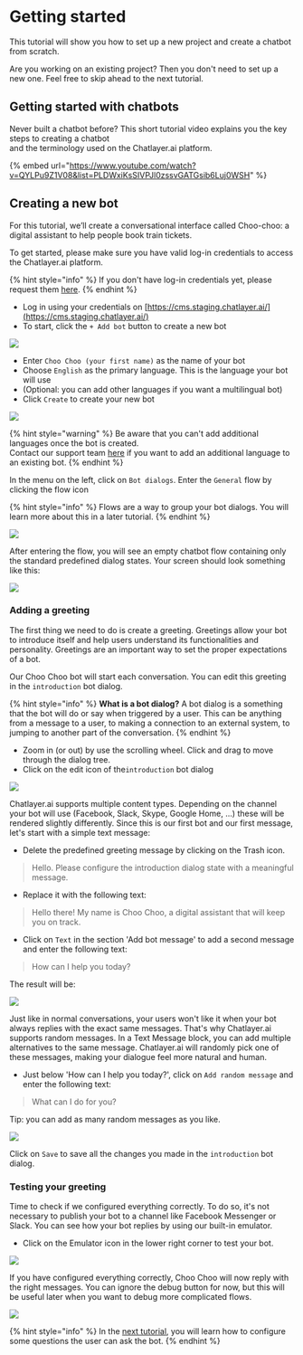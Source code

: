 # Getting started

This tutorial will show you how to set up a new project and create a chatbot from scratch.

Are you working on an existing project? Then you don't need to set up a new one. Feel free to skip ahead to the next tutorial.

## Getting started with chatbots

Never built a chatbot before? This short tutorial video explains you the key steps to creating a chatbot   
and the terminology used on the Chatlayer.ai platform. 

{% embed url="https://www.youtube.com/watch?v=QYLPu9Z1V08&list=PLDWxiKsSIVPJl0zssvGATGsib6Luj0WSH" %}

## Creating a new bot

For this tutorial, we’ll create a conversational interface called Choo-choo: a digital assistant to help people book train tickets. 

To get started, please make sure you have valid log-in credentials to access the Chatlayer.ai platform.

{% hint style="info" %}
If you don't have log-in credentials yet, please request them [here](https://www.chatlayer.ai/contact).
{% endhint %}

* Log in using your credentials on [https://cms.staging.chatlayer.ai/](https://cms.staging.chatlayer.ai/)
* To start, click the `+ Add bot` button to create a new bot

![](../../.gitbook/assets/image%20%28196%29.png)

* Enter `Choo Choo (your first name)` as the name of your bot
* Choose `English` as the primary language. This is the language your bot will use
* \(Optional: you can add other languages if you want a multilingual bot\)
* Click `Create` to create your new bot

![](../../.gitbook/assets/createbot.png)

{% hint style="warning" %}
Be aware that you can't add additional languages once the bot is created.   
Contact our support team [here](https://chatlayer.zendesk.com/hc/en-us) if you want to add an additional language to an existing bot.
{% endhint %}

In the menu on the left, click on `Bot dialogs`. Enter the `General` flow by clicking the flow icon 

{% hint style="info" %}
Flows are a way to group your bot dialogs. You will learn more about this in a later tutorial.
{% endhint %}

![](../../.gitbook/assets/image%20%28186%29.png)

After entering the flow, you will see an empty chatbot flow containing only the standard predefined dialog states. Your screen should look something like this:

![](../../.gitbook/assets/image%20%28246%29.png)

### Adding a greeting

The first thing we need to do is create a greeting. Greetings allow your bot to introduce itself and help users understand its functionalities and personality. Greetings are an important way to set the proper expectations of a bot.

Our Choo Choo bot will start each conversation. You can edit this greeting in the `introduction` bot dialog.

{% hint style="info" %}
**What is a bot dialog?** A bot dialog is a something that the bot will do or say when triggered by a user. This can be anything from a message to a user, to making a connection to an external system, to jumping to another part of the conversation.
{% endhint %}

* Zoom in \(or out\) by use the scrolling wheel. Click and drag to move through the dialog tree.
* Click on the edit icon of the`introduction` bot dialog

![](../../.gitbook/assets/image%20%28143%29.png)

Chatlayer.ai supports multiple content types. Depending on the channel your bot will use \(Facebook, Slack, Skype, Google Home, ...\) these will be rendered slightly differently. Since this is our first bot and our first message, let's start with a simple text message:

* Delete the predefined greeting message by clicking on the Trash icon.

> Hello. Please configure the introduction dialog state with a meaningful message.

* Replace it with the following text:

> Hello there! My name is Choo Choo, a digital assistant that will keep you on track.

* Click on `Text`  in the section 'Add bot message' to add a second message and enter the following text:

> How can I help you today?

The result will be:

![](../../.gitbook/assets/bot-message.png)

Just like in normal conversations, your users won't like it when your bot always replies with the exact same messages. That's why Chatlayer.ai supports random messages. In a Text Message block, you can add multiple alternatives to the same message. Chatlayer.ai will randomly pick one of these messages, making your dialogue feel more natural and human.

* Just below 'How can I help you today?', click on  `Add random message` and enter the following text:

> What can I do for you?

Tip: you can add as many random messages as you like. 

![](../../.gitbook/assets/image%20%2891%29.png)

Click on `Save` to save all the changes you made in the `introduction` bot dialog.

### Testing your greeting

Time to check if we configured everything correctly. To do so, it's not necessary to publish your bot to a channel like Facebook Messenger or Slack. You can see how your bot replies by using our built-in emulator.

* Click on the Emulator icon in the lower right corner to test your bot.

![](../../.gitbook/assets/image%20%2876%29.png)

If you have configured everything correctly, Choo Choo will now reply with the right messages. You can ignore the debug button for now, but this will be useful later when you want to debug more complicated flows.

![](../../.gitbook/assets/image%20%28228%29.png)

{% hint style="info" %}
In the [next tutorial](../tutorial-adding-content.md), you will learn how to configure some questions the user can ask the bot.
{% endhint %}

